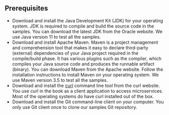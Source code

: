 ## Prerequisites

* Download and install the Java Development Kit (JDK) for your operating system. JDK is required to compile and build the source code in the samples. You can download the latest JDK from the Oracle website.  We use Java version 11 to test all the samples.
* Download and install Apache Maven. Maven is a project management and comprehension tool that makes it easy to declare third-party (external) dependencies of your Java project required in the compile/build phase. It has various plugins such as the compiler, which compiles your Java source code and produces the runnable artifact (binary). You can download Maven from the Apache website.  Follow the installation instructions  to install Maven on your operating system. We use Maven version 3.5 to test all the samples.
* Download and install the [curl](https://curl.haxx.se/download.html) command line tool from the curl website.  You use curl in the book as a client application to access microservices. Most of the operating systems do have curl installed out of the box.
* Download and install the Git command-line client on your computer. You only use Git client once to clone our samples Git repository. 

